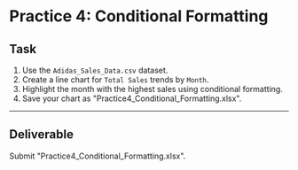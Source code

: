 # Practice 4: Conditional Formatting

## Task
1. Use the `Adidas_Sales_Data.csv` dataset.
2. Create a line chart for `Total Sales` trends by `Month`.
3. Highlight the month with the highest sales using conditional formatting.
4. Save your chart as "Practice4_Conditional_Formatting.xlsx".

---

## Deliverable
Submit "Practice4_Conditional_Formatting.xlsx".
